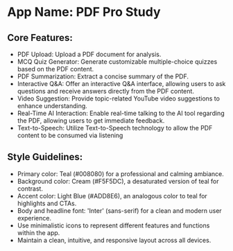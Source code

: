 # **App Name**: PDF Pro Study

## Core Features:

- PDF Upload: Upload a PDF document for analysis.
- MCQ Quiz Generator: Generate customizable multiple-choice quizzes based on the PDF content.
- PDF Summarization: Extract a concise summary of the PDF.
- Interactive Q&A: Offer an interactive Q&A interface, allowing users to ask questions and receive answers directly from the PDF content.
- Video Suggestion: Provide topic-related YouTube video suggestions to enhance understanding.
- Real-Time AI Interaction: Enable real-time talking to the AI tool regarding the PDF, allowing users to get immediate feedback.
- Text-to-Speech: Utilize Text-to-Speech technology to allow the PDF content to be consumed via listening

## Style Guidelines:

- Primary color: Teal (#008080) for a professional and calming ambiance.
- Background color: Cream (#F5F5DC), a desaturated version of teal for contrast.
- Accent color: Light Blue (#ADD8E6), an analogous color to teal for highlights and CTAs.
- Body and headline font: 'Inter' (sans-serif) for a clean and modern user experience.
- Use minimalistic icons to represent different features and functions within the app.
- Maintain a clean, intuitive, and responsive layout across all devices.